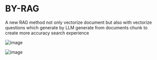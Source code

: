 # BY-RAG
A new RAG method not only vectorize document but also with vectorize questions which generate by LLM generate from documents chunk to create more accuracy search experience


![image](https://github.com/user-attachments/assets/b74971e0-9c64-4a3a-aad5-ec8a288232ac)


![image](https://github.com/user-attachments/assets/a99b4e2d-703d-4485-8793-742d3e09ebb5)


